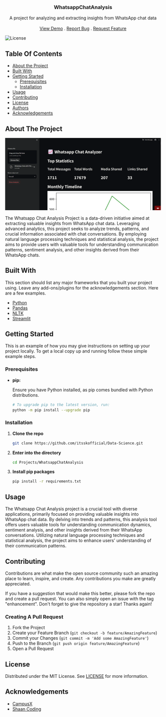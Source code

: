 <br/>
<p align="center">
  <h3 align="center">WhatsappChatAnalysis</h3>

  <p align="center">
    A project for analyzing and extracting insights from WhatsApp chat data
    <br/>
    <br/>
    <a href="https://itsskofficial-whatsappchatanalyzer.streamlit.app">View Demo</a>
    .
    <a href="https://github.com/itsskofficial/Data-Science/issues">Report Bug</a>
    .
    <a href="https://github.com/itsskofficial/Data-Science/issues">Request Feature</a>
  </p>
</p>

![License](https://img.shields.io/github/license/itsskofficial/Data-Science) 

## Table Of Contents

* [About the Project](#about-the-project)
* [Built With](#built-with)
* [Getting Started](#getting-started)
  * [Prerequisites](#prerequisites)
  * [Installation](#installation)
* [Usage](#usage)
* [Contributing](#contributing)
* [License](#license)
* [Authors](#authors)
* [Acknowledgements](#acknowledgements)

## About The Project

![Screen Shot](whatsapp-chat-analysis.png)

The Whatsapp Chat Analysis Project is a data-driven initiative aimed at extracting valuable insights from WhatsApp chat data. Leveraging advanced analytics, this project seeks to analyze trends, patterns, and crucial information associated with chat conversations. By employing natural language processing techniques and statistical analysis, the project aims to provide users with valuable tools for understanding communication patterns, sentiment analysis, and other insights derived from their WhatsApp chats.

## Built With

This section should list any major frameworks that you built your project using. Leave any add-ons/plugins for the acknowledgements section. Here are a few examples.

* [Python](https://www.python.org/)
* [Pandas](https://pandas.pydata.org/)
* [NLTK](https://www.nltk.org/)
* [Streamlit](https://streamlit.io/)

## Getting Started

This is an example of how you may give instructions on setting up your project locally.
To get a local copy up and running follow these simple example steps.

### Prerequisites

* **pip:**
  
  Ensure you have Python installed, as pip comes bundled with Python distributions.

  ```sh
  # To upgrade pip to the latest version, run:
  python -m pip install --upgrade pip


### Installation

1. **Clone the repo**

    ```sh
    git clone https://github.com/itsskofficial/Data-Science.git
    ```

2. **Enter into the directory**
    ```sh
    cd Projects/WhatsappChatAnalysis
    ```

3. **Install pip packages**

    ```sh
    pip install -r requirements.txt
    ```

## Usage

The Whatsapp Chat Analysis project is a crucial tool with diverse applications, primarily focused on providing valuable insights into WhatsApp chat data. By delving into trends and patterns, this analysis tool offers users valuable tools for understanding communication dynamics, sentiment analysis, and other insights derived from their WhatsApp conversations. Utilizing natural language processing techniques and statistical analysis, the project aims to enhance users' understanding of their communication patterns.

## Contributing

Contributions are what make the open source community such an amazing place to learn, inspire, and create. Any contributions you make are greatly appreciated.

If you have a suggestion that would make this better, please fork the repo and create a pull request. You can also simply open an issue with the tag "enhancement". Don't forget to give the repository a star! Thanks again!

### Creating A Pull Request

1. Fork the Project
2. Create your Feature Branch (`git checkout -b feature/AmazingFeature`)
3. Commit your Changes (`git commit -m 'Add some AmazingFeature'`)
4. Push to the Branch (`git push origin feature/AmazingFeature`)
5. Open a Pull Request

## License

Distributed under the MIT License. See [LICENSE](https://github.com/itsskofficial/Data-Science/blob/main/LICENSE.md) for more information.

## Acknowledgements

* [CampusX](https://learnwith.campusx.in/)
* [Shaan Coding](https://readme.shaankhan.dev/)
